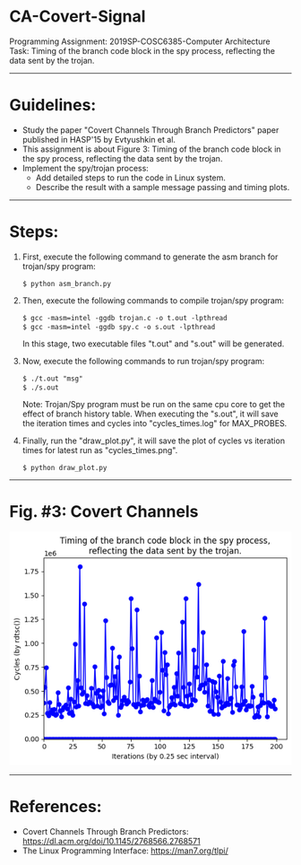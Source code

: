 # CA-Covert-Signal
Programming Assignment: 2019SP-COSC6385-Computer Architecture \
Task: Timing of the branch code block in the spy process, reflecting the data sent by the trojan.

- - -

# Guidelines:

- Study the paper "Covert Channels Through Branch Predictors" paper published in HASP'15 by Evtyushkin et al.
- This assignment is about Figure 3: Timing of the branch code block in the spy process, reflecting the data sent by the trojan.
- Implement the spy/trojan process:
  - Add detailed steps to run the code in Linux system.
  - Describe the result with a sample message passing and timing plots.

- - -

# Steps:

1. First, execute the following command to generate the asm branch for trojan/spy program:
    ```
    $ python asm_branch.py
    ```

2. Then, execute the following commands to compile trojan/spy program:
    ```
    $ gcc -masm=intel -ggdb trojan.c -o t.out -lpthread
    $ gcc -masm=intel -ggdb spy.c -o s.out -lpthread
    ```
    In this stage, two executable files "t.out" and "s.out" will be generated.

3. Now, execute the following commands to run trojan/spy program:
    ```
    $ ./t.out "msg"
    $ ./s.out
    ```
    Note: Trojan/Spy program must be run on the same cpu core to get the effect of branch history table. When executing the "s.out", it will save the iteration times and cycles into "cycles_times.log" for MAX_PROBES. 

4. Finally, run the "draw_plot.py", it will save the plot of cycles vs iteration times for latest run as "cycles_times.png".
    ```
    $ python draw_plot.py
    ```

- - -

# Fig. #3: Covert Channels

<img src="https://github.com/mdrafiqulrabin/ca-covert-signal/blob/main/results/cycles_times.png" alt="spy/trojan" width="600"/>

- - -

# References:

- Covert Channels Through Branch Predictors: https://dl.acm.org/doi/10.1145/2768566.2768571
- The Linux Programming Interface: https://man7.org/tlpi/

